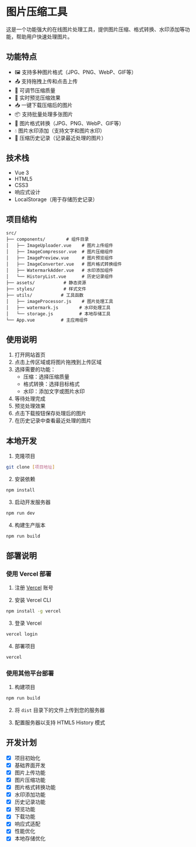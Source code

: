 # 图片压缩工具

这是一个功能强大的在线图片处理工具，提供图片压缩、格式转换、水印添加等功能，帮助用户快速处理图片。

## 功能特点

- 🖼️ 支持多种图片格式（JPG、PNG、WebP、GIF等）
- 📤 支持拖拽上传和点击上传
- 🎯 可调节压缩质量
- 👀 实时预览压缩效果
- 📥 一键下载压缩后的图片
- 📦 支持批量处理多张图片
- 🔄 图片格式转换（JPG、PNG、WebP、GIF等）
- 💧 图片水印添加（支持文字和图片水印）
- 📝 压缩历史记录（记录最近处理的图片）

## 技术栈

- Vue 3
- HTML5
- CSS3
- 响应式设计
- LocalStorage（用于存储历史记录）

## 项目结构

```
src/
├── components/        # 组件目录
│   ├── ImageUploader.vue    # 图片上传组件
│   ├── ImageCompressor.vue  # 图片压缩组件
│   ├── ImagePreview.vue     # 图片预览组件
│   ├── ImageConverter.vue   # 图片格式转换组件
│   ├── WatermarkAdder.vue   # 水印添加组件
│   └── HistoryList.vue      # 历史记录组件
├── assets/           # 静态资源
├── styles/           # 样式文件
├── utils/           # 工具函数
│   ├── imageProcessor.js    # 图片处理工具
│   ├── watermark.js        # 水印处理工具
│   └── storage.js          # 本地存储工具
└── App.vue          # 主应用组件
```

## 使用说明

1. 打开网站首页
2. 点击上传区域或将图片拖拽到上传区域
3. 选择需要的功能：
   - 压缩：选择压缩质量
   - 格式转换：选择目标格式
   - 水印：添加文字或图片水印
4. 等待处理完成
5. 预览处理效果
6. 点击下载按钮保存处理后的图片
7. 在历史记录中查看最近处理的图片

## 本地开发

1. 克隆项目
```bash
git clone [项目地址]
```

2. 安装依赖
```bash
npm install
```

3. 启动开发服务器
```bash
npm run dev
```

4. 构建生产版本
```bash
npm run build
```

## 部署说明

### 使用 Vercel 部署

1. 注册 [Vercel](https://vercel.com) 账号

2. 安装 Vercel CLI
```bash
npm install -g vercel
```

3. 登录 Vercel
```bash
vercel login
```

4. 部署项目
```bash
vercel
```

### 使用其他平台部署

1. 构建项目
```bash
npm run build
```

2. 将 `dist` 目录下的文件上传到您的服务器

3. 配置服务器以支持 HTML5 History 模式

## 开发计划

- [x] 项目初始化
- [x] 基础界面开发
- [x] 图片上传功能
- [x] 图片压缩功能
- [x] 图片格式转换功能
- [x] 水印添加功能
- [x] 历史记录功能
- [x] 预览功能
- [x] 下载功能
- [x] 响应式适配
- [x] 性能优化
- [x] 本地存储优化 